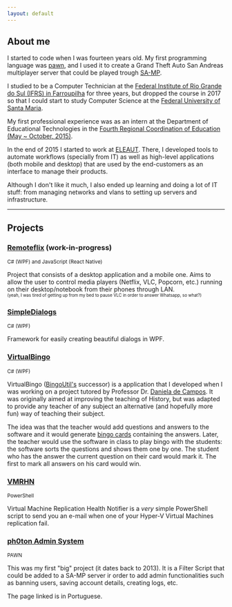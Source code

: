 ```yaml
---
layout: default
---
```


## About me

I started to code when I was fourteen years old. My first programming language was <a href="http://www.compuphase.com/pawn/pawn.htm">pawn</a>, and I used it to create a Grand Theft Auto San Andreas multiplayer server that could be played trough <a href="https://www.sa-mp.com/">SA-MP</a>.

I studied to be a Computer Technician at the <a href="http://www.farroupilha.ifrs.edu.br/site/">Federal Institute of Rio Grande do Sul (IFRS) in Farroupilha</a> for three years, but dropped the course in 2017 so that I could start to study Computer Science at the <a href="http://site.ufsm.br/">Federal University of Santa Maria</a>.

My first professional experience was as an intern at the Department of Educational Technologies in the <a href="http://www.educacao.rs.gov.br/cre-04-caxias-do-sul">Fourth Regional Coordination of Education (May ~ October, 2015)</a>.

In the end of 2015 I started to work at <a href="http://eleaut.com.br">ELEAUT</a>. There, I developed tools to automate workflows (specially from IT) as well as high-level applications (both mobile and desktop) that are used by the end-customers as an interface to manage their products. 

Although I don't like it much, I also ended up learning and doing a lot of IT stuff: from managing networks and vlans to setting up servers and infrastructure.

* * *

## Projects

### [Remoteflix](https://github.com/remoteflix/) (work-in-progress)
<sub>C# (WPF) and JavaScript (React Native)</sub>

Project that consists of a desktop application and a mobile one. Aims to allow the user to control media players (Netflix, VLC, Popcorn, etc.) running on their desktop/notebook from their phones through LAN.
<br>
<sub><sup>(yeah, I was tired of getting up from my bed to pause VLC in order to answer Whatsapp, so what?)</sup></sub>

### [SimpleDialogs](https://github.com/schdck/SimpleDialogs)
<sub>C# (WPF)</sub>

Framework for easily creating beautiful dialogs in WPF.

### [VirtualBingo](https://github.com/schdck/VirtualBingo)
<sub>C# (WPF)</sub>

VirtualBingo ([BingoUtil's](https://github.com/schdck/BingoUtils) successor) is a application that I developed when I was working on a project tutored by Professor Dr. [Daniela de Campos](http://lattes.cnpq.br/3233244381103913). It was originally aimed at improving the teaching of History, but was adapted to provide any teacher of any subject an alternative (and hopefully more fun) way of teaching their subject.

The idea was that the teacher would add questions and answers to the software and it would generate [bingo cards](/assets/img/bingo_card.jpg) containing the answers. Later, the teacher would use the software in class to play bingo with the students: the software sorts the questions and shows them one by one. The student who has the answer the current question on their card would mark it. The first to mark all answers on his card would win.

### [VMRHN](https://github.com/schdck/VMRHN)
<sub>PowerShell</sub>

Virtual Machine Replication Health Notifier is a _very_ simple PowerShell script to send you an e-mail when one of your Hyper-V Virtual Machines replication fail.

### [ph0ton Admin System](https://forum.sa-mp.com/showthread.php?t=477391)
<sub>PAWN</sub>

This was my first "big" project (it dates back to 2013). It is a Filter Script that could be added to a SA-MP server ir order to add admin functionalities such as banning users, saving account details, creating logs, etc.

The page linked is in Portuguese.